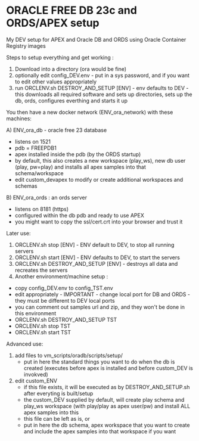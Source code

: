 # ORACLE FREE DB 23c and ORDS/APEX setup

My DEV setup for APEX and Oracle DB and ORDS using Oracle Container Registry images

Steps to setup everything and get working :
1. Download into a directory (ora would be fine)
2. optionally edit config_DEV.env - put in a sys password, and if you want to edit other values appropriately
5. run ORCLENV.sh DESTROY_AND_SETUP [ENV] - env defaults to DEV - this downloads all required software and sets up directories, sets up the db, ords, configures everthing and starts it up

You then have a new docker network (ENV_ora_network) with these machines:

A) ENV_ora_db - oracle free 23 database
- listens on 1521
- pdb = FREEPDB1
- apex installed inside the pdb (by the ORDS startup)
- by default, this also creates a new workspace (play_ws), new db user (play, pw=play) and installs all apex samples into that schema/workspace
- edit custom_devapex to modify or create additional workspaces and schemas

B) ENV_ora_ords : an ords server
- listens on 8181 (https)
- configured within the db pdb and ready to use APEX
- you might want to copy the ssl/cert.crt into your browser and trust it

Later use:
1. ORCLENV.sh stop [ENV] - ENV default to DEV, to stop all running servers
2. ORCLENV.sh start [ENV] - ENV defaults to DEV, to start the servers
3. ORCLENV.sh DESTROY_AND_SETUP [ENV] - destroys all data and recreates the servers
4. Another environment/machine setup :
  * copy config_DEV.env to config_TST.env
  * edit appropriately - IMPORTANT - change local port for DB and ORDS - they must be different to DEV local ports
  * you can comment out samples url and zip, and they won't be done in this environment
  * ORCLENV.sh DESTROY_AND_SETUP TST
  * ORCLENV.sh stop TST
  * ORCLENV.sh start TST

Advanced use:
1. add files to vm_scripts/oradb/scripts/setup/
    - put in here the standard things you want to do when the db is created (executes before apex is installed and before custom_DEV is invokved)
2. edit custom_ENV
    - if this file exists, it will be executed as by DESTROY_AND_SETUP.sh after everyting is built/setup
    - the custom_DEV supplied by default, will create play schema and play_ws workspace (with play/play as apex user/pw) and install ALL apex samples into this
    - this file can be left as is, or 
    - put in here the db schema, apex workspace that you want to create and include the apex samples into that workspace if you want
